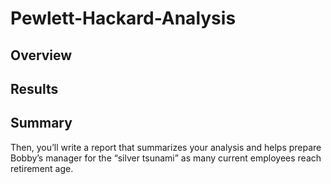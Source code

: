 # Pewlett-Hackard-Analysis
## Overview

## Results


## Summary


Then, you’ll write a report that summarizes your analysis and helps prepare Bobby’s manager for the “silver tsunami” as many current employees reach retirement age.

